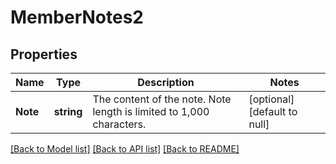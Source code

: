 # MemberNotes2

## Properties
Name | Type | Description | Notes
------------ | ------------- | ------------- | -------------
**Note** | **string** | The content of the note. Note length is limited to 1,000 characters. | [optional] [default to null]

[[Back to Model list]](../README.md#documentation-for-models) [[Back to API list]](../README.md#documentation-for-api-endpoints) [[Back to README]](../README.md)


